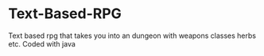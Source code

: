 # Text-Based-RPG
Text based rpg that takes you into an dungeon with weapons classes herbs etc. Coded with java
